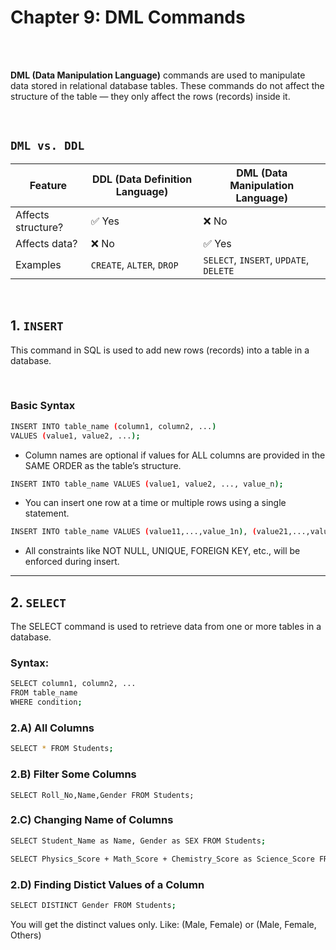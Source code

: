 #
# Chapter 9: DML Commands
<br>
<br>


**DML (Data Manipulation Language)** commands are used to manipulate data stored in relational database tables. These commands do not affect the structure of the table — they only affect the rows (records) inside it.

<br>

## `DML vs. DDL`
| Feature            | DDL (Data Definition Language) | DML (Data Manipulation Language)       |
| ------------------ | ------------------------------ | -------------------------------------- |
| Affects structure? | ✅ Yes                          | ❌ No                                   |
| Affects data?      | ❌ No                           | ✅ Yes                                  |
| Examples           | `CREATE`, `ALTER`, `DROP`      | `SELECT`, `INSERT`, `UPDATE`, `DELETE` |

<br>

## 1. `INSERT`
This command in SQL is used to add new rows (records) into a table in a database.

<br>

### Basic Syntax
```bash
INSERT INTO table_name (column1, column2, ...)
VALUES (value1, value2, ...);
```

- Column names are optional if values for ALL columns are provided in the SAME ORDER as the table’s structure.
```bash
INSERT INTO table_name VALUES (value1, value2, ..., value_n);
```

- You can insert one row at a time or multiple rows using a single statement.
```bash
INSERT INTO table_name VALUES (value11,...,value_1n), (value21,...,value_2n), (value31,...,value_3n);
```

- All constraints like NOT NULL, UNIQUE, FOREIGN KEY, etc., will be enforced during insert.

---

## 2. `SELECT`
The SELECT command is used to retrieve data from one or more tables in a database.

### Syntax:
```bash
SELECT column1, column2, ...
FROM table_name
WHERE condition;
```

### 2.A) All Columns
```bash
SELECT * FROM Students;
```

 ### 2.B) Filter Some Columns
 ```
SELECT Roll_No,Name,Gender FROM Students;
```

### 2.C) Changing Name of Columns
```bash
SELECT Student_Name as Name, Gender as SEX FROM Students;
```
```bash
SELECT Physics_Score + Math_Score + Chemistry_Score as Science_Score FROM Students;
```

### 2.D) Finding Distict Values of a Column
```bash
SELECT DISTINCT Gender FROM Students;
```
You will get the distinct values only. Like: (Male, Female) or (Male, Female, Others)
